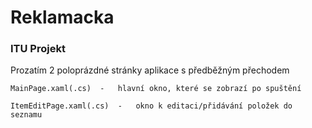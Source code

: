 # Reklamacka
### ITU Projekt

Prozatím 2 poloprázdné stránky aplikace s předběžným přechodem
```
MainPage.xaml(.cs)	-	hlavní okno, které se zobrazí po spuštění
```
```
ItemEditPage.xaml(.cs)	-	okno k editaci/přidávání položek do seznamu
```
